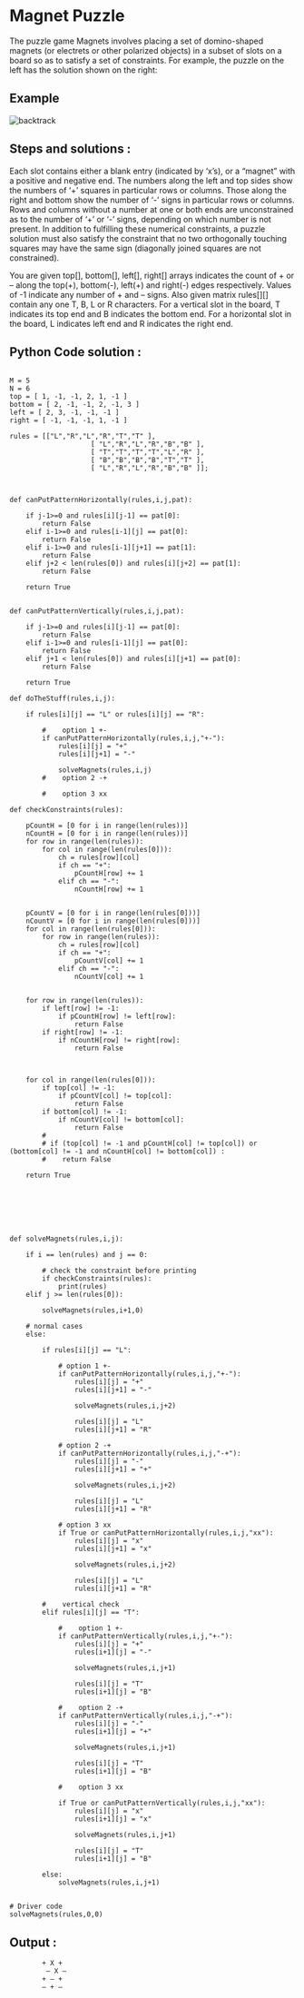 # Magnet Puzzle 
The puzzle game Magnets involves placing a set of domino-shaped magnets (or electrets or other polarized objects) in a subset of slots on a board so as to satisfy a set of constraints. For example, the puzzle on the left has the solution shown on the right:
## Example
![backtrack](https://user-images.githubusercontent.com/93932583/197402268-c28c8f75-08f1-4281-8693-0dd3c6782c8b.png)

## Steps and solutions :
Each slot contains either a blank entry (indicated by ‘x’s), or a “magnet” with a positive and negative end. The numbers along the left and top sides show the numbers of ‘+’ squares in particular rows or columns. Those along the right and bottom show the number of ‘-’ signs in particular rows or columns. Rows and columns without a number at one or both ends are unconstrained as to the number of ‘+’ or ‘-’ signs, depending on which number is not present. In addition to fulfilling these numerical constraints, a puzzle solution must also satisfy the constraint that no two orthogonally touching squares may have the same sign (diagonally joined squares are not constrained).

You are given top[], bottom[], left[], right[] arrays indicates the count of + or – along the top(+), bottom(-), left(+) and right(-) edges respectively. Values of -1 indicate any number of + and – signs. Also given matrix rules[][] contain any one T, B, L or R characters. For a vertical slot in the board, T indicates its top end and B indicates the bottom end. For a horizontal slot in the board, L indicates left end and R indicates the right end.

## Python Code solution : 
```

M = 5
N = 6
top = [ 1, -1, -1, 2, 1, -1 ]
bottom = [ 2, -1, -1, 2, -1, 3 ]
left = [ 2, 3, -1, -1, -1 ]
right = [ -1, -1, -1, 1, -1 ]

rules = [["L","R","L","R","T","T" ],
					[ "L","R","L","R","B","B" ],
					[ "T","T","T","T","L","R" ],
					[ "B","B","B","B","T","T" ],
					[ "L","R","L","R","B","B" ]];
		


def canPutPatternHorizontally(rules,i,j,pat):
	
	if j-1>=0 and rules[i][j-1] == pat[0]:
		return False
	elif i-1>=0 and rules[i-1][j] == pat[0]:
		return False
	elif i-1>=0 and rules[i-1][j+1] == pat[1]:
		return False
	elif j+2 < len(rules[0]) and rules[i][j+2] == pat[1]:
		return False
	
	return True
	

def canPutPatternVertically(rules,i,j,pat):
	
	if j-1>=0 and rules[i][j-1] == pat[0]:
		return False
	elif i-1>=0 and rules[i-1][j] == pat[0]:
		return False
	elif j+1 < len(rules[0]) and rules[i][j+1] == pat[0]:
		return False
	
	return True
	
def doTheStuff(rules,i,j):
	
	if rules[i][j] == "L" or rules[i][j] == "R":
			
		#	 option 1 +-
		if canPutPatternHorizontally(rules,i,j,"+-"):
			rules[i][j] = "+"
			rules[i][j+1] = "-"
			
			solveMagnets(rules,i,j)
		#	 option 2 -+

		#	 option 3 xx
			
def checkConstraints(rules):
	
	pCountH = [0 for i in range(len(rules))]
	nCountH = [0 for i in range(len(rules))]
	for row in range(len(rules)):
		for col in range(len(rules[0])):
			ch = rules[row][col]
			if ch == "+":
				pCountH[row] += 1
			elif ch == "-":
				nCountH[row] += 1
	
	
	pCountV = [0 for i in range(len(rules[0]))]
	nCountV = [0 for i in range(len(rules[0]))]
	for col in range(len(rules[0])):
		for row in range(len(rules)):
			ch = rules[row][col]
			if ch == "+":
				pCountV[col] += 1
			elif ch == "-":
				nCountV[col] += 1
				
	
	for row in range(len(rules)):
		if left[row] != -1:
			if pCountH[row] != left[row]:
				return False
		if right[row] != -1:
			if nCountH[row] != right[row]:
				return False
			
			
	
	for col in range(len(rules[0])):
		if top[col] != -1:
			if pCountV[col] != top[col]:
				return False
		if bottom[col] != -1:
			if nCountV[col] != bottom[col]:
				return False
		#			
		# if (top[col] != -1 and pCountH[col] != top[col]) or (bottom[col] != -1 and nCountH[col] != bottom[col]) :
		#	 return False
	
	return True
	
			
	
	
	
	
	
def solveMagnets(rules,i,j):
	
	if i == len(rules) and j == 0:

		# check the constraint before printing
		if checkConstraints(rules):
			print(rules)
	elif j >= len(rules[0]):
		
		solveMagnets(rules,i+1,0)

	# normal cases
	else:
		
		if rules[i][j] == "L":
			
			# option 1 +-
			if canPutPatternHorizontally(rules,i,j,"+-"):
				rules[i][j] = "+"
				rules[i][j+1] = "-"
				
				solveMagnets(rules,i,j+2)
				
				rules[i][j] = "L"
				rules[i][j+1] = "R"
			
			# option 2 -+
			if canPutPatternHorizontally(rules,i,j,"-+"):
				rules[i][j] = "-"
				rules[i][j+1] = "+"
				
				solveMagnets(rules,i,j+2)
				
				rules[i][j] = "L"
				rules[i][j+1] = "R"

			# option 3 xx
			if True or canPutPatternHorizontally(rules,i,j,"xx"):
				rules[i][j] = "x"
				rules[i][j+1] = "x"
				
				solveMagnets(rules,i,j+2)
				
				rules[i][j] = "L"
				rules[i][j+1] = "R"

		#	 vertical check
		elif rules[i][j] == "T":
			
			#	 option 1 +-
			if canPutPatternVertically(rules,i,j,"+-"):
				rules[i][j] = "+"
				rules[i+1][j] = "-"
				
				solveMagnets(rules,i,j+1)
				
				rules[i][j] = "T"
				rules[i+1][j] = "B"

			#	 option 2 -+
			if canPutPatternVertically(rules,i,j,"-+"):
				rules[i][j] = "-"
				rules[i+1][j] = "+"
				
				solveMagnets(rules,i,j+1)
				
				rules[i][j] = "T"
				rules[i+1][j] = "B"

			#	 option 3 xx
				
			if True or canPutPatternVertically(rules,i,j,"xx"):
				rules[i][j] = "x"
				rules[i+1][j] = "x"
				
				solveMagnets(rules,i,j+1)
				
				rules[i][j] = "T"
				rules[i+1][j] = "B"
				
		else:
			solveMagnets(rules,i,j+1)


# Driver code		
solveMagnets(rules,0,0)
```

## Output :
```
        + X +
         – X –
        + – +
        – + –
```
